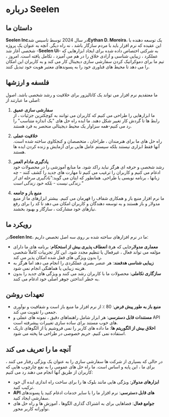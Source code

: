 # درباره Seelen

## داستان ما

**Seelen Inc**در سال 2024 توسط تاسیس شد**Eythan D. Moreira**، یک توسعه دهنده با این عقیده که نرم افزار باید با مردم سازگار باشد ، نه راه دیگر. آنچه به عنوان یک پروژه شخصی آغاز شد -**Seelen Ui**- به شرکتی اختصاص داده شده برای ایجاد ابزارهایی که عملکرد ، زیبایی شناسی و آزادی خلاق را در هم می آمیزد ، تکامل یافته است. امروز ، تیم ما برای دموکراتیک کردن سفارشی سازی دیجیتال کار می کند و به کاربران این امکان را می دهد تا محیط های فناوری خود را به پسوندهای معتبر هویت خود تبدیل کنند.

## فلسفه و ارزشها

ما معتقدیم نرم افزار می تواند یک کاتالیزور برای خلاقیت و رشد شخصی باشد. اصول اصلی ما عبارتند از:

1. **سفارشی سازی عمیق**\
   ما ابزارهایی را طراحی می کنیم که کاربران می توانند به کوچکترین جزئیات ، از رابط ها تا گردش کار تغییر شکل دهند. ما ایده راه حل های "یک اندازه متناسب" را رد می کنیم-همه سزاوار یک محیط دیجیتالی منحصر به فرد هستند.

2. **خلاقیت عملی**\
   راه حل های ما برای هنرمندان ، طراحان ، متخصصان و کنجکاوی ساخته شده است. آنها فقط ابزاری نیستند بلکه سیستم عامل هایی برای آزمایش و زنده کردن ایده ها هستند.

3. **یادگیری مادام العمر**\
   رشد شخصی و حرفه ای هرگز نباید راکد شود. ما منابع آموزشی را در محصولات خود ادغام می کنیم و کاربران را ترغیب می کنیم تا مهارت های جدید را کشف کنند - چه زبانها ، برنامه نویسی یا طراحی. همانطور که ایتان می گوید:*"یادگیری مرحله ای از زندگی نیست - بلکه خود زندگی است."*

4. **منبع باز و جامعه**\
   ما نرم افزار منبع باز و همکاری شفاف را قهرمان می کنیم. بیشتر ابزارهای ما از منبع مدولار و باز هستند و به توسعه دهندگان و کاربران امکان می دهد تا کد را برای رفع نیازهای خود مشارکت ، سازگار و بهبود بخشند.

## رویکرد ما

در**Seelen Inc**، ما در نرم افزارهای ساخته شده بر روی سه اصل تخصص داریم:

* **انعطاف پذیری بیش از استحکام**: برنامه های ما دارای a**معماری مدولار**جایی که هر مؤلفه می تواند فعال ، غیرفعال یا تنظیم مجدد شود. این کار تجربیات کاملاً شخصی را بدون ویژگی های قفل شده امکان پذیر می کند.
* **زیبایی شناسی هدفمند**: هر عنصر بصری عملکردی را انجام می دهد اما هرگز به هزینه زیبایی یا هماهنگی انجام نمی شود.
* **سازگاری تکاملی**: محصولات ما با کاربران رشد می کنند و ویژگی های جدید را بدون به خطر انداختن جوهر اصلی خود ادغام می کنند.

## تعهدات روشن

* **منبع باز به طور پیش فرض**: 80 ٪ از نرم افزار ما منبع باز است و شفافیت و نوآوری جمعی را تقویت می کند.
* **مستندات قابل دسترسی**: هر ابزار شامل راهنماهای دقیق ، نمونه های عملی و API های خوب مستند برای ساده سازی تغییرات پیشرفته است.
* **اخلاق بیش از الگوریتم ها**: ما داده های کاربر را نمی فروشیم یا از الگوهای تاریک استفاده نمی کنیم. حریم خصوصی در طراحی ما پخته می شود.

## آنچه ما را تعریف می کند

در حالی که بسیاری از شرکت ها سفارشی سازی را به عنوان یک ویژگی رفتار می کنند ، برای ما ، این پایه و اساس است. ما راه حل های عمومی را به نفع چارچوب هایی که کاربران از طریق آنها انجام می دهند رد می کنیم:

* **ابزارهای مدولار**: ویژگی هایی مانند بلوک ها را برای ساخت راه اندازی ایده آل خود ترکیب کنید.
* **API های قابل دسترسی**: نرم افزار ما را با سایر خدمات ادغام کنید یا پسوندهای سفارشی ایجاد کنید.
* **جوامع فعال**: فضاهایی برای به اشتراک گذاری الگوها ، آموزش ها و راه حل های نوآورانه کاربر محور.
